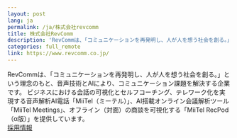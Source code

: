 ```yaml
---
layout: post
lang: ja
permalink: /ja/株式会社revcomm
title: 株式会社RevComm
description: 'RevCommは、「コミュニケーションを再発明し、人が人を想う社会を創る。」という理念のもと、音声技術とAIにより、コミュニケーション課題を解決する企業です。 ビジネスにおける会話の可視化とセルフコーチング、テレワーク化を実現する音声解析AI電話「MiiTel（ミーテル）」、AI搭載オンライン会議解析ツール「MiiTel Meetings」、オフライン（対面）の商談を可視化する「MiiTel RecPod（α版）」を提供しています。 採用情報'
categories: full_remote
link: https://www.revcomm.co.jp/
---
```


<p>RevCommは、「コミュニケーションを再発明し、人が人を想う社会を創る。」という理念のもと、音声技術とAIにより、コミュニケーション課題を解決する企業です。 ビジネスにおける会話の可視化とセルフコーチング、テレワーク化を実現する音声解析AI電話「MiiTel（ミーテル）」、AI搭載オンライン会議解析ツール「MiiTel Meetings」、オフライン（対面）の商談を可視化する「MiiTel RecPod（α版）」を提供しています。<br /><a href="https://hrmos.co/pages/revcomm/jobs">採用情報</a></p>
